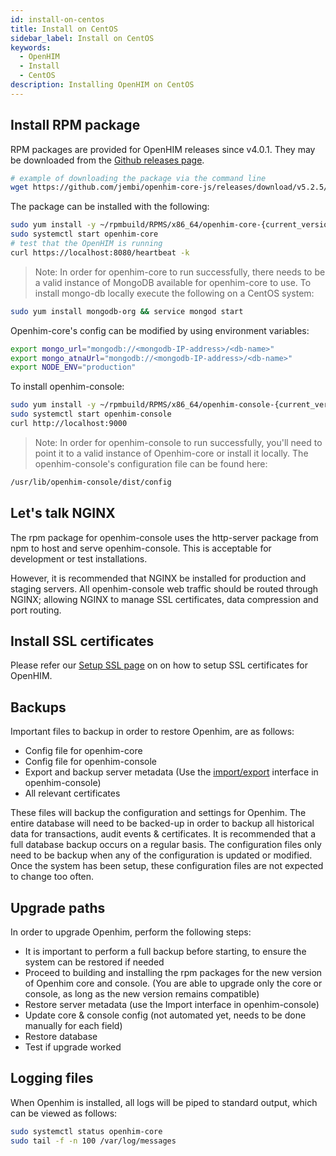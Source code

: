 ```yaml
---
id: install-on-centos
title: Install on CentOS
sidebar_label: Install on CentOS
keywords:
  - OpenHIM
  - Install
  - CentOS
description: Installing OpenHIM on CentOS
---
```


## Install RPM package

RPM packages are provided for OpenHIM releases since v4.0.1. They may be downloaded from the [Github releases page](https://github.com/jembi/openhim-core-js/releases).

```bash
# example of downloading the package via the command line
wget https://github.com/jembi/openhim-core-js/releases/download/v5.2.5/openhim-core-5.2.5-1.x86_64.rpm
```

The package can be installed with the following:

```bash
sudo yum install -y ~/rpmbuild/RPMS/x86_64/openhim-core-{current_version}.x86_64.rpm
sudo systemctl start openhim-core
# test that the OpenHIM is running
curl https://localhost:8080/heartbeat -k
```

> Note: In order for openhim-core to run successfully, there needs to be a valid instance of MongoDB available for openhim-core to use. To install mongo-db locally execute the following on a CentOS system:

```bash
sudo yum install mongodb-org && service mongod start
```

Openhim-core's config can be modified by using environment variables:

```bash
export mongo_url="mongodb://<mongodb-IP-address>/<db-name>"
export mongo_atnaUrl="mongodb://<mongodb-IP-address>/<db-name>"
export NODE_ENV="production"
```

To install openhim-console:

```bash
sudo yum install -y ~/rpmbuild/RPMS/x86_64/openhim-console-{current_version}.x86_64.rpm
sudo systemctl start openhim-console
curl http://localhost:9000
```

> Note: In order for openhim-console to run successfully, you'll need to point it to a valid instance of Openhim-core or install it locally. The openhim-console's configuration file can be found here:

```bash
/usr/lib/openhim-console/dist/config
```

## Let's talk NGINX

The rpm package for openhim-console uses the http-server package from npm to host and serve openhim-console. This is acceptable for development or test installations.

However, it is recommended that NGINX be installed for production and staging servers. All openhim-console web traffic should be routed through NGINX; allowing NGINX to manage SSL certificates, data compression and port routing.

## Install SSL certificates

Please refer our [Setup SSL page](./setup-ssl) on on how to setup SSL certificates for OpenHIM.

## Backups

Important files to backup in order to restore Openhim, are as follows:

- Config file for openhim-core
- Config file for openhim-console
- Export and backup server metadata (Use the [import/export](http://openhim.readthedocs.io/en/latest/how-to/how-to-import-export.html) interface in openhim-console)
- All relevant certificates

These files will backup the configuration and settings for Openhim. The entire database will need to be backed-up in order to backup all historical data for transactions, audit events & certificates. It is recommended that a full database backup occurs on a regular basis. The configuration files only need to be backup when any of the configuration is updated or modified. Once the system has been setup, these configuration files are not expected to change too often.

## Upgrade paths

In order to upgrade Openhim, perform the following steps:

- It is important to perform a full backup before starting, to ensure the system can be restored if needed
- Proceed to building and installing the rpm packages for the new version of Openhim core and console. (You are able to upgrade only the core or console, as long as the new version remains compatible)
- Restore server metadata (use the Import interface in openhim-console)
- Update core & console config (not automated yet, needs to be done manually for each field)
- Restore database
- Test if upgrade worked

## Logging files

When Openhim is installed, all logs will be piped to standard output, which can be viewed as follows:

```bash
sudo systemctl status openhim-core
sudo tail -f -n 100 /var/log/messages
```

